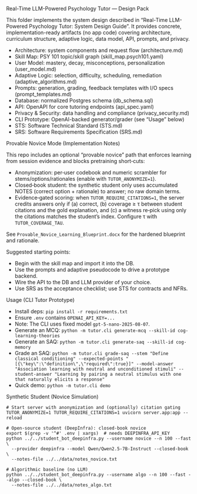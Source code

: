 Real-Time LLM-Powered Psychology Tutor — Design Pack

This folder implements the system design described in “Real-Time LLM-Powered Psychology Tutor: System Design Guide”. It provides concrete, implementation-ready artifacts (no app code) covering architecture, curriculum structure, adaptive logic, data model, API, prompts, and privacy.

- Architecture: system components and request flow (architecture.md)
- Skill Map: PSY 101 topic/skill graph (skill_map.psych101.yaml)
- User Model: mastery, decay, misconceptions, personalization (user_model.md)
- Adaptive Logic: selection, difficulty, scheduling, remediation (adaptive_algorithms.md)
- Prompts: generation, grading, feedback templates with I/O specs (prompt_templates.md)
- Database: normalized Postgres schema (db_schema.sql)
- API: OpenAPI for core tutoring endpoints (api_spec.yaml)
- Privacy & Security: data handling and compliance (privacy_security.md)
- CLI Prototype: OpenAI-backed generator/grader (see “Usage” below)
 - STS: Software Technical Standard (STS.md)
 - SRS: Software Requirements Specification (SRS.md)

Provable Novice Mode (Implementation Notes)

This repo includes an optional “provable novice” path that enforces learning from session evidence and blocks pretraining short‑cuts:
- Anonymization: per‑user codebook and numeric scrambler for stems/options/rationales (enable with `TUTOR_ANONYMIZE=1`).
- Closed‑book student: the synthetic student only uses accumulated NOTES (correct option + rationale) to answer; no raw domain terms.
- Evidence‑gated scoring: when `TUTOR_REQUIRE_CITATIONS=1`, the server credits answers only if (a) correct, (b) coverage ≥ τ between student citations and the gold explanation, and (c) a witness re‑pick using only the citations matches the student’s index. Configure τ with `TUTOR_COVERAGE_TAU`.

See `Provable_Novice_Learning_Blueprint.docx` for the hardened blueprint and rationale.

Suggested starting points:
- Begin with the skill map and import it into the DB.
- Use the prompts and adaptive pseudocode to drive a prototype backend.
- Wire the API to the DB and LLM provider of your choice.
 - Use SRS as the acceptance checklist; use STS for contracts and NFRs.

Usage (CLI Tutor Prototype)

- Install deps: `pip install -r requirements.txt`
- Ensure `.env` contains `OPENAI_API_KEY=...`
- Note: The CLI uses fixed model `gpt-5-nano-2025-08-07`.
- Generate an MCQ: `python -m tutor.cli generate-mcq --skill-id cog-learning-theories`
- Generate an SAQ: `python -m tutor.cli generate-saq --skill-id cog-memory`
- Grade an SAQ:
  `python -m tutor.cli grade-saq --stem "Define classical conditioning" --expected-points "[{\"key\":\"definition\",\"required\":true}]" --model-answer "Association learning with neutral and unconditioned stimuli" --student-answer "Learning by pairing a neutral stimulus with one that naturally elicits a response"`
- Quick demo: `python -m tutor.cli demo`

Synthetic Student (Novice Simulation)

```
# Start server with anonymization and (optionally) citation gating
TUTOR_ANONYMIZE=1 TUTOR_REQUIRE_CITATIONS=1 uvicorn server.app:app --reload

# Open‑source student (DeepInfra): closed-book novice
export $(grep -v '^#' .env | xargs)  # needs DEEPINFRA_API_KEY
python ../../student_bot_deepinfra.py --username novice --n 100 --fast \
  --provider deepinfra --model Qwen/Qwen2.5-7B-Instruct --closed-book \
  --notes-file ../../data/notes_novice.txt

# Algorithmic baseline (no LLM)
python ../../student_bot_deepinfra.py --username algo --n 100 --fast --algo --closed-book \
  --notes-file ../../data/notes_algo.txt
```
